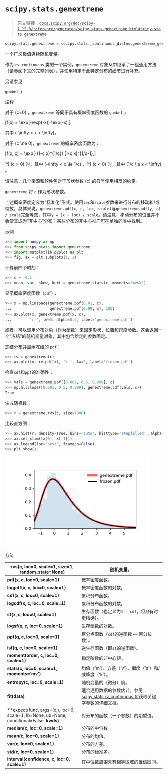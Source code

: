 # `scipy.stats.genextreme`

> 原文链接：[`docs.scipy.org/doc/scipy-1.12.0/reference/generated/scipy.stats.genextreme.html#scipy.stats.genextreme`](https://docs.scipy.org/doc/scipy-1.12.0/reference/generated/scipy.stats.genextreme.html#scipy.stats.genextreme)

```py
scipy.stats.genextreme = <scipy.stats._continuous_distns.genextreme_gen object>
```

一个广义极值连续随机变量。

作为 `rv_continuous` 类的一个实例，`genextreme` 对象从中继承了一组通用方法（请参阅下文的完整列表），并使用特定于此特定分布的细节进行补充。

另请参见

`gumbel_r`

注释

对于 \(c=0\) ，`genextreme` 等同于具有概率密度函数的 `gumbel_r`

\[f(x) = \exp(-\exp(-x)) \exp(-x),\]

其中 \(-\infty < x < \infty\)。

对于 \(c \ne 0\)，`genextreme` 的概率密度函数为：

\[f(x, c) = \exp(-(1-c x)^{1/c}) (1-c x)^{1/c-1},\]

当 \(c > 0\) 时，其中 \(-\infty < x \le 1/c\) ，当 \(c < 0\) 时，其中 \(1/c \le x < \infty\) 。

请注意，几个来源和软件包对于形状参数 \(c\) 的符号使用相反的约定。

`genextreme` 将 `c` 作为形状参数。

上述概率密度定义为“标准化”形式。使用`loc`和`scale`参数来进行分布的移动和/或缩放。具体来说，`genextreme.pdf(x, c, loc, scale)`与`genextreme.pdf(y, c) / scale`完全等效，其中`y = (x - loc) / scale`。请注意，移动分布的位置并不会使其成为“非中心”分布；某些分布的非中心推广可在单独的类中找到。

示例

```py
>>> import numpy as np
>>> from scipy.stats import genextreme
>>> import matplotlib.pyplot as plt
>>> fig, ax = plt.subplots(1, 1) 
```

计算前四个时刻：

```py
>>> c = -0.1
>>> mean, var, skew, kurt = genextreme.stats(c, moments='mvsk') 
```

显示概率密度函数（`pdf`）：

```py
>>> x = np.linspace(genextreme.ppf(0.01, c),
...                 genextreme.ppf(0.99, c), 100)
>>> ax.plot(x, genextreme.pdf(x, c),
...        'r-', lw=5, alpha=0.6, label='genextreme pdf') 
```

或者，可以调用分布对象（作为函数）来固定形状、位置和尺度参数。这会返回一个“冻结”的随机变量对象，其中包含给定的参数固定。

冻结分布并显示冻结的 `pdf`：

```py
>>> rv = genextreme(c)
>>> ax.plot(x, rv.pdf(x), 'k-', lw=2, label='frozen pdf') 
```

检查`cdf`和`ppf`的准确性：

```py
>>> vals = genextreme.ppf([0.001, 0.5, 0.999], c)
>>> np.allclose([0.001, 0.5, 0.999], genextreme.cdf(vals, c))
True 
```

生成随机数：

```py
>>> r = genextreme.rvs(c, size=1000) 
```

比较直方图：

```py
>>> ax.hist(r, density=True, bins='auto', histtype='stepfilled', alpha=0.2)
>>> ax.set_xlim([x[0], x[-1]])
>>> ax.legend(loc='best', frameon=False)
>>> plt.show() 
```

![../../_images/scipy-stats-genextreme-1.png](img/9d8162955d9929737978a4728fdfee5b.png)

方法

| **rvs(c, loc=0, scale=1, size=1, random_state=None)** | 随机变量。 |
| --- | --- |
| **pdf(x, c, loc=0, scale=1)** | 概率密度函数。 |
| **logpdf(x, c, loc=0, scale=1)** | 概率密度函数的对数。 |
| **cdf(x, c, loc=0, scale=1)** | 累积分布函数。 |
| **logcdf(x, c, loc=0, scale=1)** | 累积分布函数的对数。 |
| **sf(x, c, loc=0, scale=1)** | 生存函数（也定义为`1 - cdf`，但*sf*有时更精确）。 |
| **logsf(x, c, loc=0, scale=1)** | 生存函数的对数。 |
| **ppf(q, c, loc=0, scale=1)** | 百分点函数（`cdf`的逆函数 — 百分位数）。 |
| **isf(q, c, loc=0, scale=1)** | 逆生存函数（即`sf`的逆函数）。 |
| **moment(order, c, loc=0, scale=1)** | 指定阶数的非中心矩。 |
| **stats(c, loc=0, scale=1, moments=’mv’)** | 均值（‘m’）、方差（‘v’）、偏度（‘s’）和/或峰度（‘k’）。 |
| **entropy(c, loc=0, scale=1)** | 随机变量的（微分）熵。 |
| **fit(data)** | 适合通用数据的参数估计。参见[scipy.stats.rv_continuous.fit](https://docs.scipy.org/doc/scipy/reference/generated/scipy.stats.rv_continuous.fit.html#scipy.stats.rv_continuous.fit)获取关键字参数的详细文档。 |
| **expect(func, args=(c,), loc=0, scale=1, lb=None, ub=None, conditional=False, **kwds)** | 对分布的函数（一个参数）的期望值。 |
| **median(c, loc=0, scale=1)** | 分布的中位数。 |
| **mean(c, loc=0, scale=1)** | 分布的均值。 |
| **var(c, loc=0, scale=1)** | 分布的方差。 |
| **std(c, loc=0, scale=1)** | 分布的标准差。 |
| **interval(confidence, c, loc=0, scale=1)** | 在中位数周围具有相等区域的置信区间。 |
